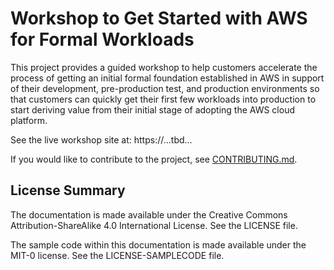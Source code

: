 # Workshop to Get Started with AWS for Formal Workloads

This project provides a guided workshop to help customers accelerate the process of getting an initial formal foundation established in AWS in support of their development, pre-production test, and production environments so that customers can quickly get their first few workloads into production to start deriving value from their initial stage of adopting the AWS cloud platform.

See the live workshop site at: https://...tbd...

If you would like to contribute to the project, see [CONTRIBUTING.md](CONTRIBUTING.md).

## License Summary

The documentation is made available under the Creative Commons Attribution-ShareAlike 4.0 International License. See the LICENSE file.

The sample code within this documentation is made available under the MIT-0 license. See the LICENSE-SAMPLECODE file.
